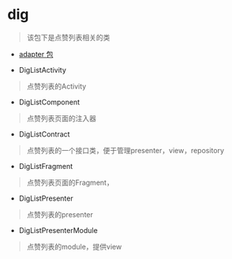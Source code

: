 # dig
> 该包下是点赞列表相关的类

- [adapter 包](./adapter)

- DigListActivity
> 点赞列表的Activity

- DigListComponent
> 点赞列表页面的注入器

- DigListContract
> 点赞列表的一个接口类，便于管理presenter，view，repository

- DigListFragment
> 点赞列表页面的Fragment，

- DigListPresenter
> 点赞列表的presenter

- DigListPresenterModule
> 点赞列表的module，提供view
